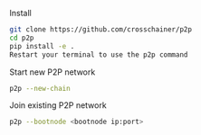 Install
```bash
git clone https://github.com/crosschainer/p2p
cd p2p
pip install -e .
Restart your terminal to use the p2p command
```

Start new P2P network
```bash
p2p --new-chain
```

Join existing P2P network
```bash
p2p --bootnode <bootnode ip:port>
```
